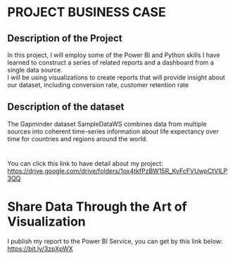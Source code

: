 # PROJECT BUSINESS CASE

## Description of the Project
In this project, I will employ some of the Power BI and Python skills I have learned to construct a series of related reports and a dashboard from a single data source. <br>
I will be using visualizations to create reports that will provide insight about our dataset, including conversion rate, customer retention rate


## Description of the dataset
The Gapminder dataset SampleDataWS combines data from multiple sources into coherent time-series information about life expectancy over time for countries and regions around the world.


# 
You can click this link to have detail about my project: <br>
https://drive.google.com/drive/folders/1ox4tkfPzBW15R_KvFcFVUwpCtVILP3QQ <br>

# Share Data Through the Art of Visualization
I publish my report to the Power BI Service, you can get by this link below: <br>
https://bit.ly/3zpXpWX





